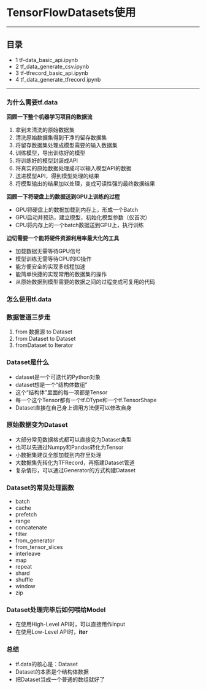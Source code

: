 # TensorFlowDatasets使用
***
## 目录
- 1 tf-data_basic_api.ipynb
- 2 tf_data_generate_csv.ipynb
- 3 tf-tfrecord_basic_api.ipynb
- 4 tf_data_generate_tfrecord.ipynb
***
### 为什么需要tf.data
**回顾一下整个机器学习项目的数据流**  
1. 拿到未清洗的原始数据集
2. 清洗原始数据集得到干净的留存数据集
3. 将留存数据集处理成模型需要的输入数据集
4. 训练模型，导出训练好的模型
5. 将训练好的模型封装成API
6. 将真实的原始数据处理成可以输入模型API的数据
7. 送进模型API，得到模型处理的结果
8. 将模型输出的结果加以处理，变成可读性强的最终数据结果 
 
**回顾一下将硬盘上的数据送到GPU上训练的过程** 
- GPU将硬盘上的数据加载到内存上，形成一个Batch
- GPU启动并预热，建立模型，初始化模型参数（仅首次）
- CPU将内存上的一个batch数据送到GPU上，执行训练  

**迫切需要一个能将硬件资源利用率最大化的工具**  
- 加载数据无需等待GPU信号
- 模型训练无需等待CPU的IO操作
- 能方便安全的实现多线程加速
- 能简单快捷的实现常用的数据集的操作
- 从原始数据到模型需要的数据之间的过程变成可复用的代码  
### 怎么使用tf.data
### 数据管道三步走
1. from 数据源 to Dataset
2. from Dataset to Dataset
3. fromDataset to Iterator
### Dataset是什么
- dataset是一个可迭代的Python对象
- dataset想是一个“结构体数组”
- 这个“结构体”里面的每一项都是Tensor
- 每一个这个Tensor都有一个tf.DType和一个tf.TensorShape
- Dataset直接在自己身上调用方法便可以修改自身
### 原始数据变为Dataset
- 大部分常见数据格式都可以直接变为Dataset类型
- 也可以先通过Numpy和Pandas转化为Tensor
- 小数据集建议全部加载到内存里处理
- 大数据集先转化为TFRecord，再搭建Dataset管道
- 复杂情形，可以通过Generator的方式构建Dataset
### Dataset的常见处理函数
- batch
- cache
- prefetch
- range
- concatenate
- filter
- from_generator
- from_tensor_slices
- interleave
- map
- repeat
- shard
- shuffle
- window
- zip
### Dataset处理完毕后如何喂给Model
- 在使用High-Level API时，可以直接用作Input
- 在使用Low-Level API时，__iter__
### 总结
- tf.data的核心是：Dataset
-  Dataset的本质是个结构体数据
- 把Dataset当成一个普通的数组就好了
